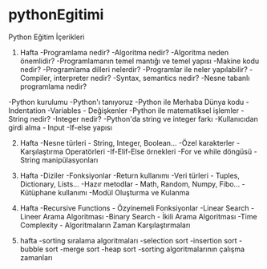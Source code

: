 # pythonEgitimi
Python Eğitim İçerikleri


1. Hafta
-Programlama nedir?
-Algoritma nedir?
-Algoritma neden önemlidir?
-Programlamanın temel mantığı ve temel yapısı
-Makine kodu nedir?
-Programlama dilleri nelerdir?
-Programlar ile neler yapılabilir?
-Compiler, interpreter nedir?
-Syntax, semantics nedir?
-Nesne tabanlı programlama nedir?

-Python kurulumu
-Python'ı tanıyoruz
-Python ile Merhaba Dünya kodu
-Indentation
-Variables - Değişkenler
-Python ile matematiksel işlemler
-String nedir?
-Integer nedir?
-Python'da string ve integer farkı
-Kullanıcıdan girdi alma - Input
-If-else yapısı


2. Hafta
-Nesne türleri - String, Integer, Boolean...
-Özel karakterler
-Karşılaştırma Operatörleri
-If-Elif-Else örnekleri
-For ve while döngüsü
-String manipülasyonları


3. Hafta
-Diziler
-Fonksiyonlar
-Return kullanımı
-Veri türleri - Tuples, Dictionary, Lists...
-Hazır metodlar - Math, Random, Numpy, Fibo...
-Kütüphane kullanımı
-Modül Oluşturma ve Kulanma


4. Hafta
-Recursive Functions - Özyinemeli Fonksiyonlar
-Linear Search - Lineer Arama Algoritması
-Binary Search - İkili Arama Algoritması
-Time Complexity - Algoritmaların Zaman Karşılaştırmaları


5. hafta
-sorting sıralama algoritmaları
-selection sort
-insertion sort
-bubble sort
-merge sort
-heap sort
-sorting algoritmalarının çalışma zamanları